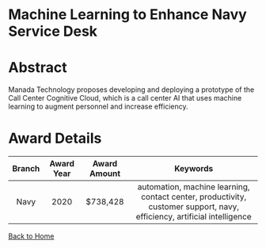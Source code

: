 
Machine Learning to Enhance Navy Service Desk
=============================================

# Abstract


Manada Technology proposes developing and deploying a prototype of the Call Center Cognitive Cloud, which is a call center AI that uses machine learning to augment personnel and increase efficiency.  

# Award Details

|Branch|Award Year|Award Amount|Keywords|
| :---: | :---: | :---: | :---: |
|Navy|2020|$738,428|automation, machine learning, contact center, productivity, customer support, navy, efficiency, artificial intelligence|
  
  


[Back to Home](https://github.com/chrischow/dod_sbir_awards/Reports/JH/#1999)
